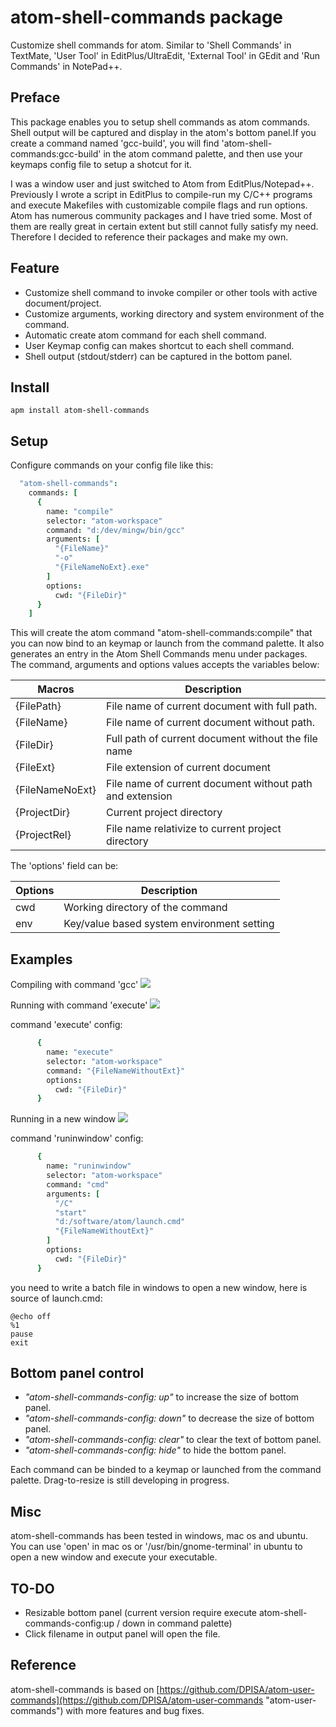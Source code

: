# atom-shell-commands package

Customize shell commands for atom. Similar to 'Shell Commands' in TextMate, 'User Tool' in EditPlus/UltraEdit, 'External Tool' in GEdit and 'Run Commands' in NotePad++. 

Preface
-------
This package enables you to setup shell commands as atom commands. Shell output will be captured and display in the atom's bottom panel.If you create a command named 'gcc-build', you will find 'atom-shell-commands:gcc-build' in the atom command palette, and then use your keymaps config file to setup a shotcut for it.

I was a window user and just switched to Atom from EditPlus/Notepad++. Previously I wrote a script in EditPlus to compile-run my C/C++ programs and execute Makefiles with customizable compile flags and run options. Atom has numerous community packages and I have tried some. Most of them are really great in certain extent but still cannot fully satisfy my need. Therefore I decided to reference their packages and make my own.

Feature
-------

- Customize shell command to invoke compiler or other tools with active document/project.
- Customize arguments, working directory and system environment of the command.
- Automatic create atom command for each shell command.
- User Keymap config can makes shortcut to each shell command.
- Shell output (stdout/stderr) can be captured in the bottom panel.

Install
-------
    apm install atom-shell-commands

Setup
-----

Configure commands on your config file like this:
```cson
  "atom-shell-commands":
    commands: [
      {
        name: "compile"
        selector: "atom-workspace"
        command: "d:/dev/mingw/bin/gcc"
        arguments: [
          "{FileName}"
          "-o"
          "{FileNameNoExt}.exe"
        ]
        options:
          cwd: "{FileDir}"
      }
    ]
```
This will create the atom command "atom-shell-commands:compile" that you can now bind to an keymap or launch from the command palette. It also generates an entry in the Atom Shell Commands menu under packages. The command, arguments and options values accepts the variables below:

| Macros           | Description |
|------------------|-------------|
| {FilePath}       | File name of current document with full path. |
| {FileName}       | File name of current document without path. |
| {FileDir}        | Full path of current document without the file name |
| {FileExt}        | File extension of current document |
| {FileNameNoExt}  | File name of current document without path and extension |
| {ProjectDir}     | Current project directory |
| {ProjectRel}     | File name relativize to current project directory |

The 'options' field can be:

| Options | Description |
|---------|-------------|
| cwd | Working directory of the command |
| env | Key/value based system environment setting |

Examples
--------
Compiling with command 'gcc'
![](https://github.com/skywind3000/atom-shell-commands/blob/master/images/command_compile.png?raw=true)

Running with command 'execute'
![](https://github.com/skywind3000/atom-shell-commands/blob/master/images/command_execute.png?raw=true)

command 'execute' config:
```cson
      {
        name: "execute"
        selector: "atom-workspace"
        command: "{FileNameWithoutExt}"
        options:
          cwd: "{FileDir}"
      }
```

Running in a new window
![](https://github.com/skywind3000/atom-shell-commands/blob/master/images/command_runinwindow.png?raw=true)

command 'runinwindow' config:
```cson
      {
        name: "runinwindow"
        selector: "atom-workspace"
        command: "cmd"
        arguments: [
          "/C"
          "start"
          "d:/software/atom/launch.cmd"
          "{FileNameWithoutExt}"
        ]
        options:
          cwd: "{FileDir}"
      }
```

you need to write a batch file in windows to open a new window, here is source of launch.cmd:
```
@echo off
%1
pause
exit
```

Bottom panel control
--------------------
- *"atom-shell-commands-config: up"*  to increase the size of bottom panel.
- *"atom-shell-commands-config: down"*  to decrease the size of bottom panel.
- *"atom-shell-commands-config: clear"*  to clear the text of bottom panel.
- *"atom-shell-commands-config: hide"*  to hide the bottom panel.

Each command can be binded to a keymap or launched from the command palette. Drag-to-resize is still developing in progress.

Misc
----
atom-shell-commands has been tested in windows, mac os and ubuntu. You can use 'open' in mac os or '/usr/bin/gnome-terminal' in ubuntu to open a new window and execute your executable.

TO-DO
-----
- Resizable bottom panel (current version require execute atom-shell-commands-config:up / down in command palette)
- Click filename in output panel will open the file.



Reference
---------
atom-shell-commands is based on [https://github.com/DPISA/atom-user-commands](https://github.com/DPISA/atom-user-commands "atom-user-commands") with more features and bug fixes.

